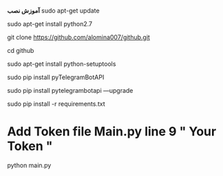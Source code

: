 <b>آموزش نصب</b>
sudo apt-get update

sudo apt-get install python2.7

git clone https://github.com/alomina007/github.git

cd github

sudo apt-get install python-setuptools

sudo pip install pyTelegramBotAPI

sudo pip install pytelegrambotapi —upgrade

sudo pip install -r requirements.txt

# Add Token file Main.py line 9 " Your Token "

python main.py
